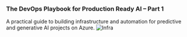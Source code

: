 ### The DevOps Playbook for Production Ready AI – Part 1
A practical guide to building infrastructure and automation for predictive and generative AI projects on Azure.
![Infra](https://sacoreinfrastate.blob.core.windows.net/assets/aml_infra.jpeg)

